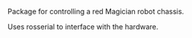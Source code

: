 Package for controlling a red Magician robot chassis. 

Uses rosserial to interface with the hardware.
